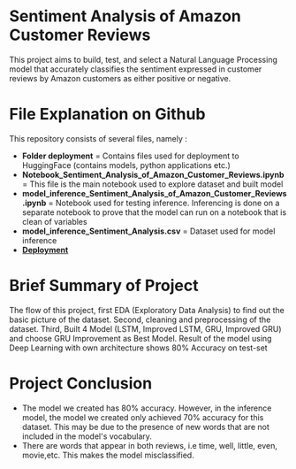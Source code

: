 # Sentiment Analysis of Amazon Customer Reviews
This project aims to build, test, and select a Natural Language Processing model that accurately classifies the sentiment expressed in customer reviews by Amazon customers as either positive or negative.

# File Explanation on Github
This repository consists of several files, namely :

- **Folder deployment** = Contains files used for deployment to HuggingFace (contains models, python applications etc.)
- **Notebook_Sentiment_Analysis_of_Amazon_Customer_Reviews.ipynb** = This file is the main notebook used to explore dataset and built model
- **model_inference_Sentiment_Analysis_of_Amazon_Customer_Reviews.ipynb** = Notebook used for testing inference. Inferencing is done on a separate notebook to prove that the model can run on a notebook that is clean of variables
- **model_inference_Sentiment_Analysis.csv** = Dataset used for model inference
-  [**Deployment**](https://huggingface.co/spaces/ahmadluay/Amazon_Customer_Reviews)

# Brief Summary of Project
The flow of this project, first EDA (Exploratory Data Analysis) to find out the basic picture of the dataset. Second, cleaning and preprocessing of the dataset. Third, Built 4 Model (LSTM, Improved LSTM, GRU, Improved GRU) and choose GRU Improvement as Best Model. Result of the model using Deep Learning with own architecture shows 80% Accuracy on test-set

# Project Conclusion
  - The model we created has 80% accuracy. However, in the inference model, the model we created only achieved 70% accuracy for this dataset. This may be due to the presence of new words that are not included in the model's vocabulary.
  - There are words that appear in both reviews, i.e time, well, little, even, movie,etc. This makes the model misclassified.

